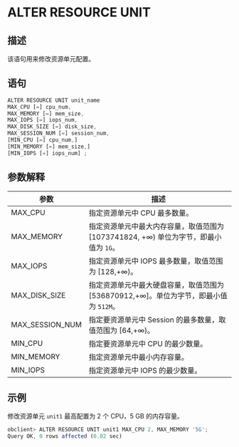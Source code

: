 ALTER RESOURCE UNIT 
========================================



描述 
-----------------------

该语句用来修改资源单元配置。

语句 
-----------------------

```javascript
ALTER RESOURCE UNIT unit_name 
MAX_CPU [=] cpu_num, 
MAX_MEMORY [=] mem_size, 
MAX_IOPS [=] iops_num, 
MAX_DISK_SIZE [=] disk_size, 
MAX_SESSION_NUM [=] session_num, 
[MIN_CPU [=] cpu_num,]
[MIN_MEMORY [=] mem_size,] 
[MIN_IOPS [=] iops_num] ;
```



参数解释 
-------------------------



|       参数        |                            描述                            |
|-----------------|----------------------------------------------------------|
| MAX_CPU         | 指定资源单元中 CPU 最多数量。                                        |
| MAX_MEMORY      | 指定资源单元中最大内存容量，取值范围为 \[1073741824, +∞) 单位为字节，即最小值为 `1G`。  |
| MAX_IOPS        | 指定资源单元中 IOPS 最多数量，取值范围为 \[128,+∞)。                       |
| MAX_DISK_SIZE   | 指定资源单元中最大硬盘容量，取值范围为 \[536870912,+∞\]。单位为字节，即最小值为 `512M`。 |
| MAX_SESSION_NUM | 指定要资源单元中 Session 的最多数量，取值范围为 \[64,+∞)。                   |
| MIN_CPU         | 指定要资源单元中 CPU 的最少数量。                                      |
| MIN_MEMORY      | 指定资源单元中最小内存容量。                                           |
| MIN_IOPS        | 指定资源单元中 IOPS 的最少数量。                                      |



示例 
-----------------------

修改资源单元 `unit1` 最高配置为 2 个 CPU，5 GB 的内存容量。

```javascript
obclient> ALTER RESOURCE UNIT unit1 MAX_CPU 2, MAX_MEMORY '5G';
Query OK, 0 rows affected (0.02 sec)
```


